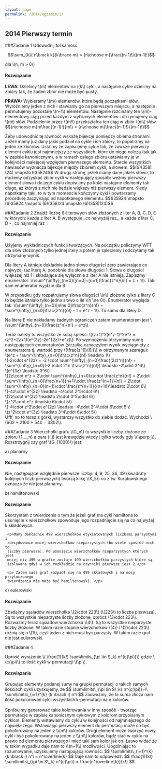 ```yaml
---
layout: page
permalink: /2014/egzamin/1/
---
```


## 2014 Pierwszy termin

###Zadanie 1
Udowodnij tożsamość

$$\sum_{k}{ n\brack k}{k\brace m} = {n\choose m}\frac{(n-1)!}{(m-1)!}$$

dla \\(n, m > 0\\)

<div data-collapse>
  <h4 class="collapsible">Rozwiązanie</h4>
  <div class="solution">
    <p>
      <b>LEWA:</b> Dzielimy \(n\) elementów na \(k\) cykli, a następnie cykle dzielimy na
      zbiory tak, że żaden zbiór nie może być pusty.
    </p>
    <p>
      <b>PRAWA:</b> Wybieramy \(m\) elementów, które będą początkami słów. Wyróżniamy jeden z nich
      i stawiamy go na pierwszym miejscu, a następnie permutujemy pozostałe \(n-1\) elementów.
      Następnie rozcinamy ten \(n\)-elementowy ciąg przed każdym z wybranych elementów i
      otrzymujemy ciąg \(m\) słów. Podzielenie przez \(m!\) przekształca ten ciąg w zbiór \(m\) słów.
      $${n\choose m}m\frac{(n-1)!}{m!} = {n\choose m}\frac{(n-1)!}{(m-1)!}$$
    </p>
    <p>
      Żeby udowodnić tę równość wskażę bijekcje pomiędzy obiema stronami. Jeżeli mamy już dany jakiś
      podział na cykle i ich zbiory, to popatrzmy na jeden ze zbiórów. Ustalmy że zapisujemy cykle tak,
      że zawsze pierwszy element cyklu jest najmniejszy ze wszystkich, które do niego należą (tak jak w zapisie kanonicznym),
      a w ramach całego zbioru ustawiamy je w kolejności malejącej względem pierwszego elementu.
      Starcie wszystkich nawiasów wyznacza bijekcje między zbiorem cykli, a słowem.
      $$(6)(358)(24) \mapsto 635824$$
      W drugą stronę, jeżeli mamy dane jakieś słowo, to możemy odzyskać zbiór cykli w następujący sposób:
      weźmy pierwszy element słowa i do jego cyklu dopisujmy po kolei następne elementy tak długo, aż
      któryś z nich nie będzie większy niż pierwszy element. Kiedy napotkamy taki, to w tym momencie kończymy cykl
      i powtarzamy procedurę zaczynając od napotkanego elementu.
      $$635824 \mapsto (6)35824 \mapsto (6)(358)24 \mapsto (6)(358)(24)$$
    </p>
</div>
</div>
###Zadanie 2
Znajdź liczbę 6-literowych słów złożonych z liter A, B, C, D, E w
których: każda z liter A, B występuje _co najwyżej raz_, a każda z liter
C, D - _co najmniej raz_.

<div data-collapse>
  <h4 class="collapsible">Rozwiązanie</h4>
  <div class="solution">
     <p>Użyjemy wykładniczych funkcji tworzących. Na początku policzymy WFT dla
     słów złożonych tylko jednej litery a potem je spleciemy i odczytamy tak otrzymany 
     wynik.</p>
     <p>Dla litery A istnieje dokładnie jedno słowo długości zero zawierające co
     najwyżej raz literę A, podobnie dla słowa długości 1. Słowa o długości większej
     niż 1 i składające się wyłącznie z liter A nie istnieją. Zapiszmy enumerator:
     \(\sum^{\infty}_{n=0}([n=0]+[n=1])\frac{z^n}{n!} = z + 1\). Taki sam enumerator
     wyjdzie dla B.</p>
     <p>W przypadku gdy rozpatrujemy słowa długości \(n\) złożone tylko z litery C
     to będzie istniało tylko jedno słowo o ile \(n \ne 0\). Enumerator wygląda tak:
     \(\sum^{\infty}_{n=0}[n\ne 0]\frac{z^n}{n!} = \sum^{\infty}_{n=0}\frac{z^n}{n!} - 1 = e^z - 1\). To samo dla litery D.</p>
     <p>Na literę E nie nakładamy żadnych ograniczeń zatem enumeratorem jest 
     \(\sum^{\infty}_{n=0}\frac{z^n}{n!} = e^z\).</p>
     <p>Teraz należy to wszystko ze sobą spleść: 
     \((z+1)^2(e^z-1)^2e^z = (z^2+2z+1)(e^{3z}-2e^{2z}+e^z)\). Po wymnożeniu
     otrzymamy sumę następujących enumeratorów (strzałką oznaczyłem wynik wyciągnięty
     z enumeratora tj. wartość przy \(\frac{z^6}{6!}\) w otrzymanym szeregu):<br>
     \(e^z = \sum^{\infty}_{n=0}\frac{z^n}{n!} \leadsto 1\) <br>
     \(-2\cdot e^{2z} = -2 \cdot \sum^{\infty}_{n=0}\frac{(2z)^n}{n!} = 
     \sum^{\infty}_{n=0}(-2 \cdot 2^n \frac{z^n}{n!})  \leadsto -2\cdot 2^6\) <br>
     \(e^{3z} \leadsto 3^6\) <br>
     \(2z\cdot e^z = 2\cdot \sum^{\infty}_{n=0}z\cdot \frac{z^n}{n!} = 
     2\cdot \sum^{\infty}_{n=0}\frac{n+1}{n+1}\cdot \frac{z^{n+1}}{n!} = 
     2\cdot \sum^{\infty}_{n=0}(n+1)\cdot \frac{z^{n+1}}{(n+1)!}\leadsto 2\cdot 6\)<br>
     \(-4z\cdot e^{2z} \leadsto -4\cdot 2^5\cdot 6\) <br>
     \(2z\cdot e^{3z} \leadsto 2\cdot 3^5\cdot 6\) <br>
     \(z^2\cdot e^z \leadsto 6\cdot 5\) <br>
     \(-4\cdot z^2\cdot e^{2z} \leadsto -4\cdot 2^4\cdot 6\cdot 5 \) <br>
     \(z^2\cdot e^{3z} \leadsto 3^4\cdot 6\cdot 5\) <br>
     Ufff, no to teraz z górki, wystarczy wszystko do siebie dodać. Wychodzi 
     \(602 + 2160 + 540 = 3302\).
     </p>
  </div>
</div>

###Zadanie 3
Wierzchołki grafu \\(G\_n\\) to wszystkie liczby złożone ze zbioru
{1,...,n} a para {i,j} jest krawędzią wtedy i tylko wtedy gdy
\\(i\perp j\\). Rozstrzygnij czy graf \\(G\_{1000}\\) jest:

a) planarny

<div data-collapse>
  <h4 class="collapsible">Rozwiązanie</h4>
  <div class="solution">
     Nie, następujące względnie pierwsze liczby: 4, 9, 25, 36, 49
     (kwadraty kolejnych liczb pierwszych)
     tworzą klikę \(K_5\) co z tw.
     Kuratowskiego oznacza że nie jest planarny.

  </div>
</div>

b) hamiltonowski

<div data-collapse>
  <h4 class="collapsible">Rozwiązanie</h4>
  <div class="solution">
     <p>Skorzystam z twierdzenia o tym że jeżeli graf ma cykl hamiltona to
     usunięcie k wierzchołków spowoduje jego rozpadnięcie się na co
     najwyżej k składowych. </p>

     <p>Mamy dokładnie 499 wierzchołków etykietowanych liczbami parzystymi i
     zdecydowanie mniej wierzchołków nieparzystych (bo wiele spośród nich to
     liczby pierwsze). Po usunięciu wierzchołków nieparzystych których jest
     mniej niż 499 w grafie zostaje 499 wierzchołków parzystych które są
     izolowane gdyż w ich rozkładzie na czynniki pierwsze jest 2.</p>

     <p> Zatem nasz graf rozpadł się na 499 składowych i na mocy przytoczonego
     twierdzenia nie może być hamiltonowski. </p>
  </div>
</div>

c) eulerowski

<div data-collapse>
  <h4 class="collapsible">Rozwiązanie</h4>
  <div class="solution">
     <p>Zbadajmy sąsiadów wierzchołka \(2\cdot 223\) (\(223\) to liczba pierwsza).
        Są to wszystkie nieparzyste liczby złożone, oprócz \(3\cdot 223\).
        Rozważmy teraz sąsiadów wierzchołka \(4\). Są to wszystkie nieparzyste
        liczby złożone. W takim razie stopnie wierzchołków \(4\) i \(2\cdot 223\)
        różnią się o \(1\), czyli jeden z nich musi być parzysty. W takim
        razie graf nie jest eulerowski.</p>
  </div>
</div>

###Zadanie 4

Uprość wyrażenie \\( \frac{1}{k!} \sum\limits\_{\pi \in S\_k} n^{c(\pi)}\\) gdzie \\(c(\pi)\\) to ilość cykli w permutacji \\(\pi\\).
<div data-collapse>
  <h4 class="collapsible">Rozwiązanie</h4>
  <div class="solution">
    <p>
	Grupując elementy podanej sumy na grupki permutacji o takich samych ilościach cykli uzyskujemy, że
	$$ \sum\limits\_{\pi \in S\_k} n^{c(\pi)}=\\
	  \sum\limits\_{i=1}^{k} {k \brack i} n^i   $$
	Zauważmy, że ta suma zlicza nam ilość pokolorowań cykli wszystkich k-permutacji na n kolorów. <br><br>
	Spróbujmy generować takie kolorowania w inny sposób - tworząc permutacje w zapisie kanonicznym cyklowym z kolorom przypisanym cyklom.
	Elementy wstawiamy do cyklu w kolejności od najmniejszego do największego.
	Wstawiając pierwszy element do permutacji może on być pokolorowany na jeden z \\(n\\) kolorów.
	Drugi element może tworzyć nowy cykl i być pokolorowany na jeden z \\(n\\) kolorów,
	bądź stać w cyklu na prawo od elementu pierwszego i mieć taki sam kolor jak on.
	Łatwo widać że w takim wypadku daje nam to \\(n+1\\) możliwości. Uogólniając to rozumowanie, uzyskujemy następującą równość:
	$$   \sum\limits\_{i=1}^{k} {k \brack i} n^i =  n^\overline{k} $$
	Daje nam to odpowiedź:
$$ 	\frac{1}{k!} \sum\limits\_{\pi \in S\_k} n^{c(\pi)} = \frac{n^\overline{k}}{k!} $$
	 </p>
  </div>
</div>
